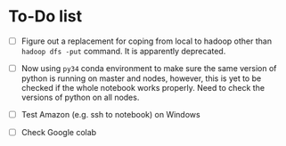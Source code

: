 # To-Do list

- [ ] Figure out a replacement for coping from local to hadoop other than `hadoop dfs -put` command. It is apparently deprecated. 
- [ ] Now using `py34` conda environment to make sure the same version of python is running on master and nodes, however, this is yet to be checked if the whole notebook works properly. Need to check the versions of python on all nodes. 
- [ ] Test Amazon (e.g. ssh to notebook) on Windows
- [ ] Check Google colab

